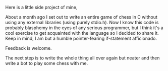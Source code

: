 Here is a little side project of mine,

About a month ago I set out to write an entire game of chess in C without using any external libraries (using purely stdio.h).
Now I know this code is probably blasphemy in the eyes of any serious programmer, but I think it's a cool exercise to get 
acquainted with the language so I decided to share it.
Keep in mind, I am but a humble pointer-fearing if-statement afficionado.

Feedback is welcome.

The next step is to write the whole thing all over again but neater and then write a bot to play some chess with me.
